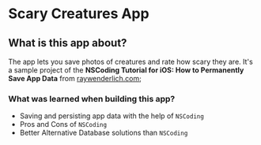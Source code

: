 # Scary Creatures App
## What is this app about?
The app lets you save photos of creatures and rate how scary they are. It's a sample project of the **NSCoding Tutorial for iOS: How to Permanently Save App Data** from [raywenderlich.com](https://www.raywenderlich.com/6733-nscoding-tutorial-for-ios-how-to-permanently-save-app-data); 
### What was learned when building this app?
* Saving and persisting app data with the help of `NSCoding` 
* Pros and Cons of  `NSCoding` 
* Better Alternative Database solutions than `NSCoding` 

